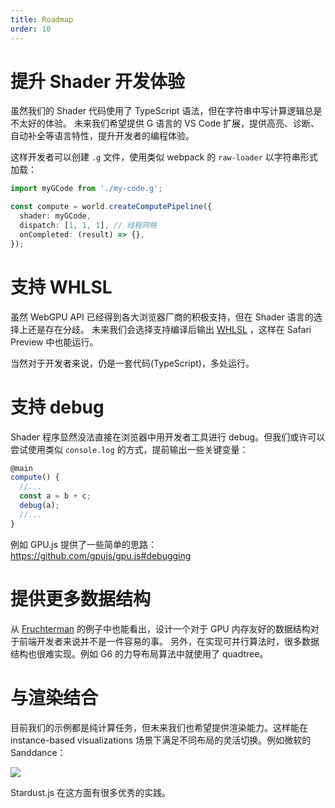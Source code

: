 ```yaml
---
title: Roadmap
order: 10
---
```


# 提升 Shader 开发体验

虽然我们的 Shader 代码使用了 TypeScript 语法，但在字符串中写计算逻辑总是不太好的体验。
未来我们希望提供 G 语言的 VS Code 扩展，提供高亮、诊断、自动补全等语言特性，提升开发者的编程体验。

这样开发者可以创建 `.g` 文件，使用类似 webpack 的 `raw-loader` 以字符串形式加载：

```typescript
import myGCode from './my-code.g';

const compute = world.createComputePipeline({
  shader: myGCode,
  dispatch: [1, 1, 1], // 线程网格
  onCompleted: (result) => {},
});
```

# 支持 WHLSL

虽然 WebGPU API 已经得到各大浏览器厂商的积极支持，但在 Shader 语言的选择上还是存在分歧。
未来我们会选择支持编译后输出 [WHLSL](https://webkit.org/blog/8482/web-high-level-shading-language/) ，这样在 Safari Preview 中也能运行。

当然对于开发者来说，仍是一套代码(TypeScript)，多处运行。

# 支持 debug

Shader 程序显然没法直接在浏览器中用开发者工具进行 debug。但我们或许可以尝试使用类似 `console.log` 的方式，提前输出一些关键变量：

```typescript
@main
compute() {
  //...
  const a = b + c;
  debug(a);
  //...
}
```

例如 GPU.js 提供了一些简单的思路：https://github.com/gpujs/gpu.js#debugging

# 提供更多数据结构

从 [Fruchterman](/zh/docs/tutorial/fruchterman) 的例子中也能看出，设计一个对于 GPU 内存友好的数据结构对于前端开发者来说并不是一件容易的事。
另外，在实现可并行算法时，很多数据结构也很难实现。例如 G6 的力导布局算法中就使用了 quadtree。

# 与渲染结合

目前我们的示例都是纯计算任务，但未来我们也希望提供渲染能力。这样能在 instance-based visualizations 场景下满足不同布局的灵活切换。例如微软的 Sanddance：

![](https://user-images.githubusercontent.com/3608471/70215541-a92c7980-1778-11ea-9c69-17fe29f7b8cb.gif)

Stardust.js 在这方面有很多优秀的实践。

